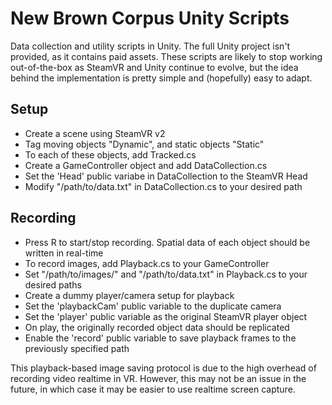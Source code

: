 # New Brown Corpus Unity Scripts

Data collection and utility scripts in Unity. The full Unity project isn't provided, as it contains paid assets. These scripts are likely to stop working out-of-the-box as SteamVR and Unity continue to evolve, but the idea behind the implementation is pretty simple and (hopefully) easy to adapt.

## Setup
- Create a scene using SteamVR v2
- Tag moving objects "Dynamic", and static objects "Static"
- To each of these objects, add Tracked.cs
- Create a GameController object and add DataCollection.cs
- Set the 'Head' public variabe in DataCollection to the SteamVR Head
- Modify "/path/to/data.txt" in DataCollection.cs to your desired path

## Recording
- Press R to start/stop recording. Spatial data of each object should be written in real-time
- To record images, add Playback.cs to your GameController
- Set "/path/to/images/" and "/path/to/data.txt" in Playback.cs to your desired paths
- Create a dummy player/camera setup for playback
- Set the 'playbackCam' public variable to the duplicate camera
- Set the 'player' public variable as the original SteamVR player object
- On play, the originally recorded object data should be replicated
- Enable the 'record' public variable to save playback frames to the previously specified path

This playback-based image saving protocol is due to the high overhead of recording video realtime in VR. However, this may not be an issue in the future, in which case it may be easier to use realtime screen capture.
